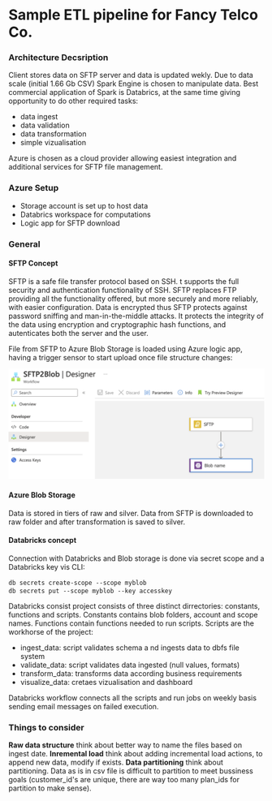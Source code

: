 # Sample ETL pipeline for Fancy Telco Co.

### Architecture Decsription

Client stores data on SFTP server and data is updated wekly. 
Due to data scale (initial 1.66 Gb CSV) Spark Engine is chosen to manipulate data. Best commercial application of Spark
is Databrics, at the same time giving opportunity to do other required tasks:
- data ingest
- data validation
- data transformation
- simple vizualisation

Azure is chosen as a cloud provider allowing easiest integration and additional services for SFTP file management.

### Azure Setup
- Storage account is set up to host data
- Databrics workspace for computations
- Logic app for SFTP download

### General
#### SFTP Concept
SFTP is a safe file transfer protocol based on SSH. t supports the full security and authentication functionality of SSH.
SFTP replaces FTP providing all the functionality offered, but more securely and more reliably, with easier configuration.
Data is encrypted thus SFTP protects against password sniffing and man-in-the-middle attacks. It protects the integrity of 
the data using encryption and cryptographic hash functions, and autenticates both the server and the user.

File from SFTP to Azure Blob Storage is loaded using Azure logic app, having a trigger sensor to start upload once file structure changes:

![alt logic_app](img/logic_app.png)

#### Azure Blob Storage
Data is stored in tiers of raw and silver. Data from SFTP is downloaded to raw folder and after transformation is saved to silver.

#### Databricks concept
Connection with Databricks and Blob storage is done via secret scope and a Databricks key vis CLI:
```
db secrets create-scope --scope myblob
db secrets put --scope myblob --key accesskey
```
Databricks consist project consists of three distinct dirrectories: constants, functions and scripts. Constants contains blob folders, account and scope names. Functions contain functions needed to run scripts. Scripts are the workhorse of the project:
- ingest_data: script validates schema a nd ingests data to dbfs file system
- validate_data: script validates data ingested (null values, formats)
- transform_data: transforms data according business requirements
- visualize_data: cretaes vizualisation and dashboard

Databricks workflow connects all the scripts and run jobs on weekly basis sending email messages on failed execution.

### Things to consider
**Raw data structure** think about better way to name the files based on ingest date.
**Inremental load** think about adding incremental load actions, to append new data, modify if exists.
**Data partitioning** think about partitioning. Data as is in csv file is difficult to partition to meet bussiness goals (customer_id's are unique, there are way too many plan_ids for partition to make sense).
